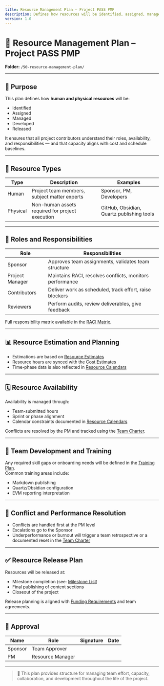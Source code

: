 ```yaml
---
title: Resource Management Plan – Project PASS PMP
description: Defines how resources will be identified, assigned, managed, and developed throughout the project.
version: 1.0
---
```


# 👥 Resource Management Plan – Project PASS PMP  
**Folder:** `/50-resource-management-plan/`  

---

## 📎 Purpose

This plan defines how **human and physical resources** will be:
- Identified
- Assigned
- Managed
- Developed
- Released

It ensures that all project contributors understand their roles, availability, and responsibilities — and that capacity aligns with cost and schedule baselines.

---

## 🧩 Resource Types

| Type | Description | Examples |
|------|-------------|----------|
| Human | Project team members, subject matter experts | Sponsor, PM, Developers |
| Physical | Non-human assets required for project execution | GitHub, Obsidian, Quartz publishing tools |

---

## 👤 Roles and Responsibilities

| Role | Responsibilities |
|------|------------------|
| Sponsor | Approves team assignments, validates team structure |
| Project Manager | Maintains RACI, resolves conflicts, monitors performance |
| Contributors | Deliver work as scheduled, track effort, raise blockers |
| Reviewers | Perform audits, review deliverables, give feedback |

Full responsibility matrix available in the [RACI Matrix](20-raci-matrix.md).

---

## 📊 Resource Estimation and Planning

- Estimations are based on [Resource Estimates](30-resource-estimates.md)  
- Resource hours are synced with the [Cost Estimates](../30-cost-management-plan/40-Cost-Estimates.md)  
- Time-phase data is also reflected in [Resource Calendars](40-resource-calendars.md)

---

## 🗓 Resource Availability

Availability is managed through:
- Team-submitted hours
- Sprint or phase alignment
- Calendar constraints documented in [Resource Calendars](40-resource-calendars.md)

Conflicts are resolved by the PM and tracked using the [Team Charter](50-team-charter.md).

---

## 🎯 Team Development and Training

Any required skill gaps or onboarding needs will be defined in the [Training Plan](60-training-plan.md).  
Common training areas include:
- Markdown publishing
- Quartz/Obsidian configuration
- EVM reporting interpretation

---

## 🚨 Conflict and Performance Resolution

- Conflicts are handled first at the PM level  
- Escalations go to the Sponsor  
- Underperformance or burnout will trigger a team retrospective or a documented reset in the [Team Charter](50-team-charter.md)

---

## ✅ Resource Release Plan

Resources will be released at:
- Milestone completion (see: [Milestone List](../20-schedule-management/03-milestone-list.md))
- Final publishing of content sections
- Closeout of the project

Release planning is aligned with [Funding Requirements](../30-cost-management-plan/60-Funding-Requirements.md) and team agreements.

---

## 📝 Approval

| Name     | Role             | Signature | Date |
|----------|------------------|-----------|------|
| Sponsor  | Team Approver    |           |      |
| PM       | Resource Manager |           |      |

---

> 📌 This plan provides structure for managing team effort, capacity, collaboration, and development throughout the life of the project.
